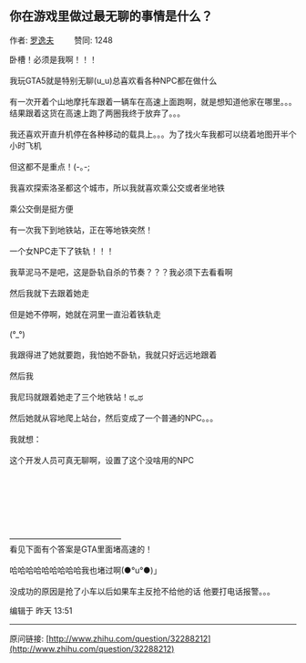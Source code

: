 ## 你在游戏里做过最无聊的事情是什么？

作者: [罗逸夫](http://www.zhihu.com/people/luo-yi-fu)&nbsp;&nbsp;&nbsp;&nbsp;&nbsp;&nbsp;&nbsp;&nbsp; 赞同: 1248


卧槽！必须是我啊！！！<br><br>我玩GTA5就是特别无聊(u_u)总喜欢看各种NPC都在做什么<br><br>有一次开着个山地摩托车跟着一辆车在高速上面跑啊，就是想知道他家在哪里。。。结果跟着这货在高速上跑了两圈我终于放弃了。。。<br><br>我还喜欢开直升机停在各种移动的载具上。。。为了找火车我都可以绕着地图开半个小时飞机<br><br>但这都不是重点！(-｡-;<br><br>我喜欢探索洛圣都这个城市，所以我就喜欢乘公交或者坐地铁<br><br>乘公交倒是挺方便<br><br>有一次我下到地铁站，正在等地铁突然！<br><br>一个女NPC走下了铁轨！！！<br><br>我草泥马不是吧，这是卧轨自杀的节奏？？？我必须下去看看啊<br><br>然后我就下去跟着她走<br><br>但是她不停啊，她就在洞里一直沿着铁轨走<br><br>(°_°)<br><br>我跟得进了她就要跑，我怕她不卧轨，我就只好远远地跟着<br><br>然后我<br><br>我尼玛就跟着她走了三个地铁站！ಥ_ಥ<br><br>然后她就从容地爬上站台，然后变成了一个普通的NPC。。。<br><br>我就想：<br><br>这个开发人员可真无聊啊，设置了这个没啥用的NPC<br><br><br><br><br><br><br><br>——————————————<br>看见下面有个答案是GTA里面堵高速的！<br><br>哈哈哈哈哈哈哈哈哈我也堵过啊(●°u°●)​ 」<br><br>没成功的原因是抢了小车以后如果车主反抢不给他的话 他要打电话报警。。。



编辑于 昨天 13:51



---
原问链接: [http://www.zhihu.com/question/32288212](http://www.zhihu.com/question/32288212)